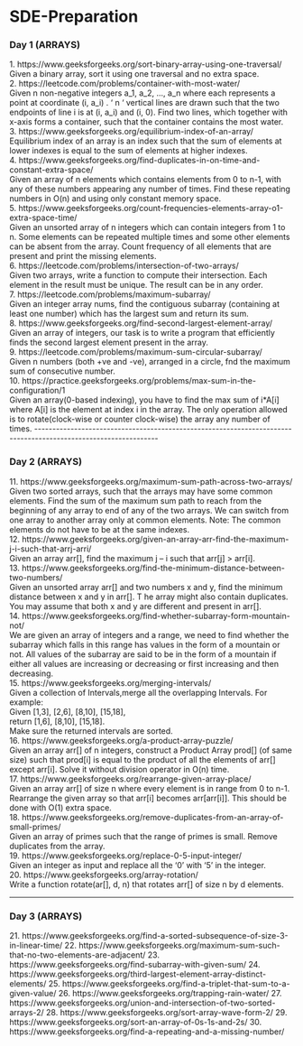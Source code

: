 # SDE-Preparation
<h3>Day 1 (ARRAYS)</h3>
1. https://www.geeksforgeeks.org/sort-binary-array-using-one-traversal/<br>
Given a binary array, sort it using one traversal and no extra space.<br>
2. https://leetcode.com/problems/container-with-most-water/<br>
Given n non-negative integers a_1, a_2, ..., a_n where each represents a point at coordinate (i, a_i) . 
‘ n ‘ vertical lines are drawn such that the two endpoints of line i is at (i, a_i) and (i, 0).
Find two lines, which together with x-axis forms a container, such that the container contains the most water.<br>
3. https://www.geeksforgeeks.org/equilibrium-index-of-an-array/<br>
Equilibrium index of an array is an index such that the sum of elements at lower indexes is equal to the sum of elements at higher indexes.<br> 
4. https://www.geeksforgeeks.org/find-duplicates-in-on-time-and-constant-extra-space/<br>
Given an array of n elements which contains elements from 0 to n-1, with any of these numbers appearing any number of times. 
Find these repeating numbers in O(n) and using only constant memory space.<br>
5. https://www.geeksforgeeks.org/count-frequencies-elements-array-o1-extra-space-time/<br>
Given an unsorted array of n integers which can contain integers from 1 to n. 
Some elements can be repeated multiple times and some other elements can be absent from the array. 
Count frequency of all elements that are present and print the missing elements.<br>
6. https://leetcode.com/problems/intersection-of-two-arrays/<br>
Given two arrays, write a function to compute their intersection.
Each element in the result must be unique.
The result can be in any order.<br>
7. https://leetcode.com/problems/maximum-subarray/<br>
Given an integer array nums, find the contiguous subarray (containing at least one number) which has the largest sum and return its sum.<br>
8. https://www.geeksforgeeks.org/find-second-largest-element-array/<br>
Given an array of integers, our task is to write a program that efficiently finds the second largest element present in the array. <br>
9. https://leetcode.com/problems/maximum-sum-circular-subarray/<br>
Given n numbers (both +ve and -ve), arranged in a circle, fnd the maximum sum of consecutive number. <br>
10. https://practice.geeksforgeeks.org/problems/max-sum-in-the-configuration/1<br>
Given an array(0-based indexing), you have to find the max sum of i*A[i] where A[i] is the element at index i in the array. The only operation allowed is to rotate(clock-wise or counter clock-wise) the array any number of times.
----------------------------------------------------------------------------------------------------------------
<h3>Day 2 (ARRAYS)</h3>
11. https://www.geeksforgeeks.org/maximum-sum-path-across-two-arrays/<br>
Given two sorted arrays, such that the arrays may have some common elements. 
Find the sum of the maximum sum path to reach from the beginning of any array to end of any of the two arrays.
We can switch from one array to another array only at common elements.
Note: The common elements do not have to be at the same indexes.<br>
12. https://www.geeksforgeeks.org/given-an-array-arr-find-the-maximum-j-i-such-that-arrj-arri/ <br>
Given an array arr[], find the maximum j – i such that arr[j] > arr[i].<br>
13. https://www.geeksforgeeks.org/find-the-minimum-distance-between-two-numbers/<br>
Given an unsorted array arr[] and two numbers x and y, find the minimum distance between x and y in arr[]. T
he array might also contain duplicates. You may assume that both x and y are different and present in arr[].<br>
14. https://www.geeksforgeeks.org/find-whether-subarray-form-mountain-not/<br>
We are given an array of integers and a range, we need to find whether the subarray which falls in this range has values in the form of a mountain or not. 
All values of the subarray are said to be in the form of a mountain if either all values are increasing or decreasing or first increasing and then decreasing.<br>
15. https://www.geeksforgeeks.org/merging-intervals/<br>
Given a collection of Intervals,merge all the overlapping Intervals.
For example:<br>
Given [1,3], [2,6], [8,10], [15,18],<br>
return [1,6], [8,10], [15,18].<br>
Make sure the returned intervals are sorted.<br>
16. https://www.geeksforgeeks.org/a-product-array-puzzle/<br>
Given an array arr[] of n integers, construct a Product Array prod[] (of same size) such that prod[i] is equal to the product of all the elements of arr[] except arr[i]. 
Solve it without division operator in O(n) time.<br>
17. https://www.geeksforgeeks.org/rearrange-given-array-place/<br>
Given an array arr[] of size n where every element is in range from 0 to n-1. Rearrange the given array so that arr[i] becomes arr[arr[i]]. 
This should be done with O(1) extra space.<br>
18. https://www.geeksforgeeks.org/remove-duplicates-from-an-array-of-small-primes/<br>
Given an array of primes such that the range of primes is small. Remove duplicates from the array.<br>
19. https://www.geeksforgeeks.org/replace-0-5-input-integer/<br>
Given an integer as input and replace all the ‘0’ with ‘5’ in the integer.<br>
20. https://www.geeksforgeeks.org/array-rotation/<br>
Write a function rotate(ar[], d, n) that rotates arr[] of size n by d elements.<br>

----------------------------------------------------------------------------------------------------------------
<h3>Day 3 (ARRAYS)</h3>
21. https://www.geeksforgeeks.org/find-a-sorted-subsequence-of-size-3-in-linear-time/
22. https://www.geeksforgeeks.org/maximum-sum-such-that-no-two-elements-are-adjacent/
23. https://www.geeksforgeeks.org/find-subarray-with-given-sum/
24. https://www.geeksforgeeks.org/third-largest-element-array-distinct-elements/
25. https://www.geeksforgeeks.org/find-a-triplet-that-sum-to-a-given-value/
26. https://www.geeksforgeeks.org/trapping-rain-water/
27. https://www.geeksforgeeks.org/union-and-intersection-of-two-sorted-arrays-2/
28. https://www.geeksforgeeks.org/sort-array-wave-form-2/
29. https://www.geeksforgeeks.org/sort-an-array-of-0s-1s-and-2s/
30. https://www.geeksforgeeks.org/find-a-repeating-and-a-missing-number/